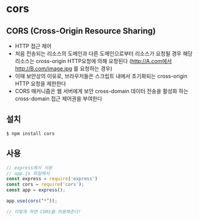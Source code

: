 # cors
## CORS (Cross-Origin Resource Sharing)
* HTTP 접근 제어
* 처음 전송되는 리소스의 도메인과 다른 도메인으로부터 리소스가 요청될 경우 해당 리소스는 cross-origin HTTP요청에 의해 요청된다 (http://A.com에서 http://B.com/image.jpg 를 요청하는 경우)
* 이때 보안상의 이유로, 브라우저들은 스크립트 내에서 초기화되는 cross-origin HTTP 요청을 제한한다
* CORS 매커니즘은 웹 서버에게 보안 cross-domain 데이터 전송을 활성화 하는 cross-domain 접근 제어권을 부여한다



## 설치
`$ npm install cors`




## 사용
``` javascript
// express에서 사용
// app.js 파일에서
const express = require('express')
const cors = require('cors');
const app = express();

app.use(cors(‘*’));

// 이렇게 하면 CORS를 허용해준다!
```





